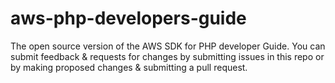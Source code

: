 # aws-php-developers-guide
The open source version of the AWS SDK for PHP developer Guide. You can submit feedback &amp; requests for changes by submitting issues in this repo or by making proposed changes &amp; submitting a pull request.
